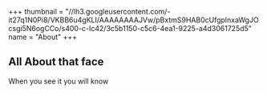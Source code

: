 +++
thumbnail = "//lh3.googleusercontent.com/-it27q1N0Pi8/VKBB6u4gKLI/AAAAAAAAJVw/pBxtmS9HAB0cUfgplnxaWgJOcsgi5N6ogCCo/s400-c-Ic42/3c5b1150-c5c6-4ea1-9225-a4d3061725d5"
name = "About"
+++

## All About that face

When you see it you will know
